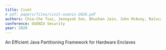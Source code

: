```yaml
---
title: Civet
# pdf: papers/files/civit-usenix-2020.pdf
authors: Chia-Che Tsai, Jeongsok Son, Bhushan Jain, John McAvey, Raluca Ada Popa, Donald E. Porter
conference: USENIX Security
year: 2020
---
```


An Efficient Java Partitioning Framework for Hardware Enclaves
